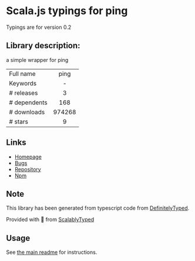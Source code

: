 
# Scala.js typings for ping

Typings are for version 0.2

## Library description:
a simple wrapper for ping

|                    |                 |
| ------------------ | :-------------: |
| Full name          | ping |
| Keywords           | - |
| # releases         | 3 |
| # dependents       | 168 |
| # downloads        | 974268 |
| # stars            | 9 |

## Links
- [Homepage](http://github.com/danielzzz/node-ping)
- [Bugs](https://github.com/danielzzz/node-ping/issues)
- [Repository](https://github.com/danielzzz/node-ping)
- [Npm](https://www.npmjs.com/package/ping)
    


## Note
This library has been generated from typescript code from [DefinitelyTyped](https://definitelytyped.org).

Provided with :purple_heart: from [ScalablyTyped](https://github.com/oyvindberg/ScalablyTyped)

## Usage
See [the main readme](../../readme.md) for instructions.


